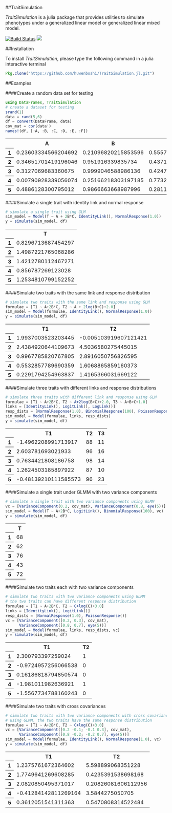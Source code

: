##TraitSimulation

*TraitSimulation* is a julia package that provides utilities to simulate
phenotypes under a generalized linear model or generalized linear mixed model.

[![Build Status](https://travis-ci.org/huwenboshi/TraitSimulation.jl.svg?branch=master)](https://travis-ci.org/huwenboshi/TraitSimulation.jl)
[![](https://img.shields.io/badge/docs-latest-blue.svg)](https://huwenboshi.github.io/TraitSimulation.jl)

##Installation

To install *TraitSimulation*, please type the following command in a julia
interactive terminal
```julia
Pkg.clone("https://github.com/huwenboshi/TraitSimulation.jl.git")
```

##Examples


####Create a random data set for testing

```julia
using DataFrames, TraitSimulation
# create a dataset for testing
srand(1)
data = rand(5,6)
df = convert(DataFrame, data)
cov_mat = cor(data')
names!(df, [:A, :B, :C, :D, :E, :F])
```




<table class="data-frame"><tr><th></th><th>A</th><th>B</th><th>C</th><th>D</th><th>E</th><th>F</th></tr><tr><th>1</th><td>0.23603334566204692</td><td>0.21096820215853596</td><td>0.5557510873245723</td><td>0.20947237319807077</td><td>0.07695088688120899</td><td>0.6448833539420931</td></tr><tr><th>2</th><td>0.34651701419196046</td><td>0.951916339835734</td><td>0.43710797460962514</td><td>0.25137920979222494</td><td>0.6403962459899388</td><td>0.07782644396003469</td></tr><tr><th>3</th><td>0.3127069683360675</td><td>0.9999046588986136</td><td>0.42471785049513144</td><td>0.02037486871266725</td><td>0.8735441302706854</td><td>0.8481854810000327</td></tr><tr><th>4</th><td>0.00790928339056074</td><td>0.25166218303197185</td><td>0.773223048457377</td><td>0.2877015122756894</td><td>0.27858242002877853</td><td>0.0856351682044918</td></tr><tr><th>5</th><td>0.4886128300795012</td><td>0.9866663668987996</td><td>0.2811902322857298</td><td>0.859512136087661</td><td>0.7513126327861701</td><td>0.5532055454580578</td></tr></table>



####Simulate a single trait with identity link and normal response
```julia
# simulate a single trait using GLM
sim_model = Model(T ~ A + 2B*C, IdentityLink(), NormalResponse(1.0))
y = simulate(sim_model, df)
```




<table class="data-frame"><tr><th></th><th>T</th></tr><tr><th>1</th><td>0.8296713687454297</td></tr><tr><th>2</th><td>1.4987221765068286</td></tr><tr><th>3</th><td>1.4212780112467271</td></tr><tr><th>4</th><td>0.856787269123028</td></tr><tr><th>5</th><td>1.2534810799152252</td></tr></table>



####Simulate two traits with the same link and response distribution
```julia
# simulate two traits with the same link and response using GLM
formulae = [T1 ~ A+2B*C, T2 ~ A + 2log(B+C)+2.0]
sim_model = Model(formulae, IdentityLink(), NormalResponse(1.0))
y = simulate(sim_model, df)
```




<table class="data-frame"><tr><th></th><th>T1</th><th>T2</th></tr><tr><th>1</th><td>1.9937003523203445</td><td>-0.005103919607121421</td></tr><tr><th>2</th><td>2.4384920644109673</td><td>4.5036580275445015</td></tr><tr><th>3</th><td>0.9967785820767805</td><td>2.8916050756826595</td></tr><tr><th>4</th><td>0.5532857789690359</td><td>1.6068865859160373</td></tr><tr><th>5</th><td>0.2291794254963837</td><td>1.4165366031669122</td></tr></table>



####Simulate three traits with different links and response distributions
```julia
# simulate three traits with different link and response using GLM
formulae = [T1 ~ A+2B*C, T2 ~ A+2log(B+C)+2.0, T3 ~ A+B+C+1.0]
links = [IdentityLink(), LogitLink(), LogLink()]
resp_dists = [NormalResponse(1.0), BinomialResponse(100), PoissonResponse()]
sim_model = Model(formulae, links, resp_dists)
y = simulate(sim_model, df)
```




<table class="data-frame"><tr><th></th><th>T1</th><th>T2</th><th>T3</th></tr><tr><th>1</th><td>-1.4962208991713917</td><td>88</td><td>11</td></tr><tr><th>2</th><td>2.603781693021933</td><td>96</td><td>16</td></tr><tr><th>3</th><td>0.7634421808186758</td><td>98</td><td>14</td></tr><tr><th>4</th><td>1.2624503185897922</td><td>87</td><td>10</td></tr><tr><th>5</th><td>-0.48139210111585573</td><td>96</td><td>23</td></tr></table>



####Simulate a single trait under GLMM with two variance components
```julia
# simulate a single trait with two variance components using GLMM
vc = [VarianceComponent(0.2, cov_mat), VarianceComponent(0.8, eye(5))]
sim_model = Model(T ~ A+2B*C, LogitLink(), BinomialResponse(100), vc)
y = simulate(sim_model, df)
```




<table class="data-frame"><tr><th></th><th>T</th></tr><tr><th>1</th><td>68</td></tr><tr><th>2</th><td>62</td></tr><tr><th>3</th><td>76</td></tr><tr><th>4</th><td>43</td></tr><tr><th>5</th><td>72</td></tr></table>



####Simulate two traits each with two variance components
```julia
# simulate two traits with two variance components using GLMM
# the two traits can have different response distribution
formulae = [T1 ~ A+2B*C, T2 ~ C+log(C)+3.0]
links = [IdentityLink(), LogitLink()]
resp_dists = [NormalResponse(1.0), PoissonResponse()]
vc = [VarianceComponent([0.2, 0.3], cov_mat),
      VarianceComponent([0.8, 0.7], eye(5))]
sim_model = Model(formulae, links, resp_dists, vc)
y = simulate(sim_model, df)
```




<table class="data-frame"><tr><th></th><th>T1</th><th>T2</th></tr><tr><th>1</th><td>2.300793397259024</td><td>1</td></tr><tr><th>2</th><td>-0.9724957256066538</td><td>0</td></tr><tr><th>3</th><td>0.16186818794850574</td><td>0</td></tr><tr><th>4</th><td>-1.981011982636921</td><td>1</td></tr><tr><th>5</th><td>-1.5567734788160243</td><td>0</td></tr></table>



####Simulate two traits with cross covariances
```julia
# simulate two traits with two variance components with cross covariances
# using GLMM. the two traits have the same response distribution
formulae = [T1 ~ A+2B*C, T2 ~ C+log(C)+3.0]
vc = [VarianceComponent([0.2 -0.1; -0.1 0.3], cov_mat),
      VarianceComponent([0.8 -0.2; -0.2 0.7], eye(5))]
sim_model = Model(formulae, IdentityLink(), NormalResponse(1.0), vc)
y = simulate(sim_model, df)
```




<table class="data-frame"><tr><th></th><th>T1</th><th>T2</th></tr><tr><th>1</th><td>1.2375761672364602</td><td>5.598899068351228</td></tr><tr><th>2</th><td>1.7749641269608285</td><td>0.4235391538698168</td></tr><tr><th>3</th><td>2.0820850495371017</td><td>0.20826081606112956</td></tr><tr><th>4</th><td>-0.41284142811269164</td><td>3.5844275050705</td></tr><tr><th>5</th><td>0.3612051541311363</td><td>0.5470808314522484</td></tr></table>

